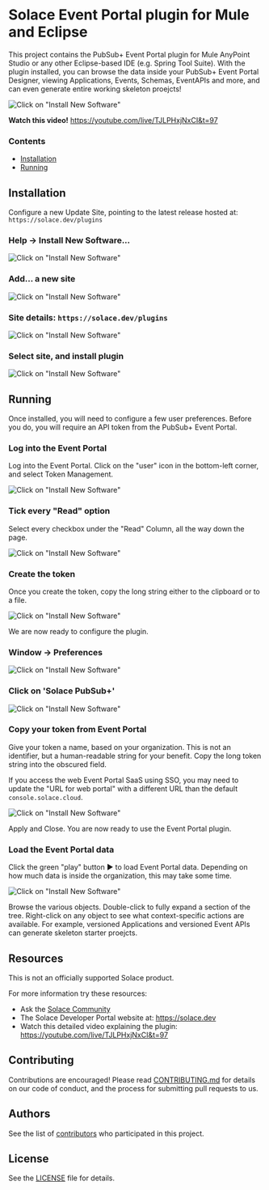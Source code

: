 # Solace Event Portal plugin for Mule and Eclipse

This project contains the PubSub+ Event Portal plugin for Mule AnyPoint Studio or any other Eclipse-based IDE    (e.g. Spring Tool Suite).
With the plugin installed, you can browse the data inside your PubSub+ Event Portal Designer, viewing Applications, Events, Schemas, EventAPIs and more, and can even generate entire working skeleton proejcts!

![Click on "Install New Software"](readme-assets/2024-04-23T21-02-18.png)

**Watch this video!**  [https://youtube.com/live/TJLPHxjNxCI&t=97
](https://www.youtube.com/watch?v=Xe9VBn7El94)
### Contents

- [Installation](#installation)
- [Running](#running)



## Installation

Configure a new Update Site, pointing to the latest release hosted at: `https://solace.dev/plugins`

### Help → Install New Software...
![Click on "Install New Software"](readme-assets/install-new-software.png)

### Add... a new site
![Click on "Install New Software"](readme-assets/add-new-site.png)

### Site details: `https://solace.dev/plugins`
![Click on "Install New Software"](readme-assets/site-details.png)

### Select site, and install plugin
![Click on "Install New Software"](readme-assets/install-plugin.png)




## Running

Once installed, you will need to configure a few user preferences.  Before you do, you will require an API token from the PubSub+ Event Portal.


### Log into the Event Portal
Log into the Event Portal.  Click on the "user" icon in the bottom-left corner, and select Token Management.

![Click on "Install New Software"](readme-assets/2024-04-24T15-12-24.png)



### Tick every "Read" option
Select every checkbox under the "Read" Column, all the way down the page.

![Click on "Install New Software"](readme-assets/2024-04-24T15-36-27.png)

### Create the token
Once you create the token, copy the long string either to the clipboard or to a file.

![Click on "Install New Software"](readme-assets/2024-04-26T20-11-14.png)

We are now ready to configure the plugin.




### Window → Preferences
![Click on "Install New Software"](readme-assets/2024-04-24T14-43-25.png)

### Click on 'Solace PubSub+'
![Click on "Install New Software"](readme-assets/2024-04-24T14-33-12.png)


### Copy your token from Event Portal

Give your token a name, based on your organization.  This is not an identifier, but a human-readable string for your benefit.
Copy the long token string into the obscured field.

If you access the web Event Portal SaaS using SSO, you may need to update the "URL for web portal"
with a different URL than the default `console.solace.cloud`.

![Click on "Install New Software"](readme-assets/2024-04-24T14-33-35.png)

Apply and Close.  You are now ready to use the Event Portal plugin.



### Load the Event Portal data

Click the green "play" button ▶ to load Event Portal data.  Depending on how much data is inside the 
organization, this may take some time.

![Click on "Install New Software"](readme-assets/2024-04-24T14-35-46.png)

Browse the various objects.  Double-click to fully expand a section of the tree.  Right-click on
any object to see what context-specific actions are available.  For example, versioned Applications
and versioned Event APIs can generate skeleton starter proejcts.








## Resources
This is not an officially supported Solace product.

For more information try these resources:
- Ask the [Solace Community](https://solace.community)
- The Solace Developer Portal website at: https://solace.dev
- Watch this detailed video explaining the plugin: https://youtube.com/live/TJLPHxjNxCI&t=97


## Contributing
Contributions are encouraged! Please read [CONTRIBUTING.md](CONTRIBUTING.md) for details on our code of conduct, and the process for submitting pull requests to us.

## Authors
See the list of [contributors](https://github.com/SolaceLabs/solace-ep-eclipse-plugin/graphs/contributors) who participated in this project.

## License
See the [LICENSE](LICENSE) file for details.











